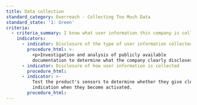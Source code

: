 ```yaml
---
title: Data collection
standard_category: Overreach - Collecting Too Much Data
standard_state: '1: Green'
criteria:
  - criteria_summary: I know what user information this company is collecting and when.
    indicators:
      - indicator: Disclosure of the type of user information collected
        procedure_html: >-
          <p>Investigation and analysis of publicly available
          documentation to determine what the company clearly discloses.</p>
      - indicator: Disclosure of how user information is collected
        procedure_html:
      - indicator: >-
          Test the product's sensors to determine whether they give clear
          indication when they become activated.
        procedure_html:
---
```


